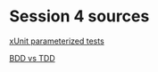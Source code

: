 # Session 4 sources

[xUnit parameterized tests](https://www.youtube.com/watch?v=Pk2d-qm5KwE)

[BDD vs TDD](https://www.youtube.com/watch?v=4sgTIVLGPAk)